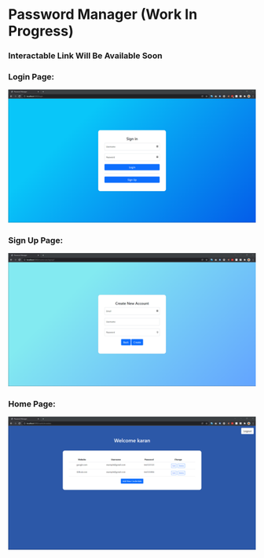 # Password Manager (Work In Progress)

### Interactable Link Will Be Available Soon

### Login Page:
![](images/loginScreen.png)

### Sign Up Page:
![](images/newAccount.png)

### Home Page:
![](images/homePage.png)
